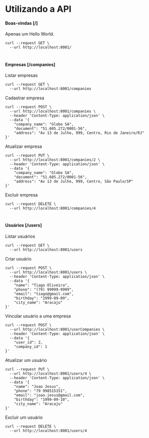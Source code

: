 # Utilizando a API

#### Boas-vindas [/]
Apenas um Hello World.

```shell
curl --request GET \
  --url http://localhost:8001/
```

#
#### Empresas [/companies]

Listar empresas

```shell
curl --request GET \
  --url http://localhost:8001/companies
```

Cadastrar empresa
```shell
curl --request POST \
  --url http://localhost:8001/companies \
  --header 'Content-Type: application/json' \
  --data '{
	"company_name": "Globo SA",
	"document": "51.605.272/0001-56",
	"address": "Av 13 de Julho, 999, Centro, Rio de Janeiro/RJ"
}'
```

Atualizar empresa
```shell
curl --request PUT \
  --url http://localhost:8001/companies/2 \
  --header 'Content-Type: application/json' \
  --data '{
	"company_name": "Globo SA",
	"document": "51.605.272/0001-56",
	"address": "Av 13 de Julho, 999, Centro, São Paulo/SP"
}'
```

Excluir empresa 
```shell
curl --request DELETE \
  --url http://localhost:8001/companies/4
```

#
#### Usuários [/users]

Listar usuários

```shell
curl --request GET \
  --url http://localhost:8001/users
```

Criar usuário
```shell
curl --request POST \
  --url http://localhost:8001/users \
  --header 'Content-Type: application/json' \
  --data '{
	"name": "Tiago Oliveira",
	"phone": "(79) 99999-9999",
	"email": "tiago@gmail.com",
	"birthday": "1999-09-09",
	"city_name": "Aracaju"
}'
```

Vincular usuário a uma empresa
```shell
curl --request POST \
  --url http://localhost:8001/userCompanies \
  --header 'Content-Type: application/json' \
  --data '{
	"user_id": 2,
	"company_id": 1
}'
```

Atualizar um usuário
```shell
curl --request PUT \
  --url http://localhost:8001/users/4 \
  --header 'Content-Type: application/json' \
  --data '{
	"name": "Joao Jesus",
	"phone": "79 998515151",
	"email": "joao.jesus@gmail.com",
	"birthday": "1999-09-10",
	"city_name": "Aracaju"
}'
```

Excluir um usuário
```shell
curl --request DELETE \
  --url http://localhost:8001/users/4
```
